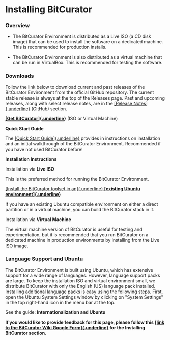 # **Installing BitCurator**

### **Overview**

-   The BitCurator Environment is distributed as a Live ISO (a CD disk
    image) that can be used to install the software on a dedicated
    machine. This is recommended for production installs.

-   The BitCurator Environment is also distributed as a virtual machine
    that can be run in VirtualBox. This is recommended for testing the
    software.

### **Downloads**

Follow the link below to download current and past releases of the
BitCurator Environment from the official GitHub repository. The current
stable release is always at the top of the Releases page. Past and
upcoming releases, along with select release notes, are in the [[Release
Notes]{.underline}](https://github.com/BitCurator/bitcurator-distro/wiki/Releases#release-notes)
(GitHub) section.

[**[Get
BitCurator]{.underline}**](https://github.com/BitCurator/bitcurator-distro/wiki/Releases)
(ISO or Virtual Machine)

**Quick Start Guide**

The [[Quick Start
Guide]{.underline}](https://github.com/BitCurator/bitcurator-distro/wiki/Releases#quickstart-guide)
provides in instructions on installation and an initial walkthrough of
the BitCurator Environment. Recommended if you have not used BitCurator
before!

**Installation Instructions**

Installation via **Live ISO**

This is the preferred method for running the BitCurator Environment.

[[Install the BitCurator toolset in an]{.underline} **[existing Ubuntu
environment]{.underline}**](https://github.com/bitcurator/bitcurator-distro-salt)

If you have an existing Ubuntu compatible environment on either a direct
partition or in a virtual machine, you can build the BitCurator stack in
it.

Installation via **Virtual Machine**

The virtual machine version of BitCurator is useful for testing and
experimentation, but it is recommended that you run BitCurator on a
dedicated machine in production environments by installing from the Live
ISO image.

### **Language Support and Ubuntu**

The BitCurator Environment is built using Ubuntu, which has extensive
support for a wide range of languages. However, language support packs
are large. To keep the installation ISO and virtual environment small,
we distribute BitCurator with only the English (US) language pack
installed. Installing additional language packs is easy using the
following steps. First, open the Ubuntu System Settings window by
clicking on \"System Settings\" in the top right-hand icon in the menu
bar at the top.

See the guide: **Internationalization and Ubuntu**

**If you would like to provide feedback for this page, please follow
this** **[[link to the BitCurator Wiki Google
Form]{.underline}](https://docs.google.com/forms/d/e/1FAIpQLSeW9_Ri9tzXzisgBzQ26o4Ea4moDYmcKZ_f1qd9s4Ju17Yf_w/viewform?usp=sf_link)
for the Installing BitCurator section.**
